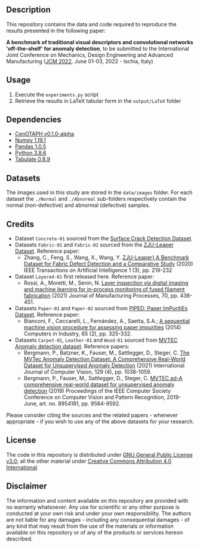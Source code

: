 ## Description
This repository contains the data and code required to reproduce the results presented in the following paper:

__A benchmark of traditional visual descriptors and convolutional networks 'off-the-shelf' for anomaly detection__, to be submitted to the International Joint Conference on Mechanics, Design Engineering and Advanced Manufacturing ([JCM 2022](https://www.associazioneadm.it/jcm2022/index.php), June 01-03, 2022 - Ischia, Italy)

## Usage
1. Execute the `experiments.py` script
2. Retrieve the results in LaTeX tabular form in the `output/LaTeX` folder

## Dependencies
- [CenOTAPH v0.1.0-alpha](https://github.com/bianconif/CenOTAPH)
- [Numpy 1.19.1](https://numpy.org/)
- [Pandas 1.0.5](https://pandas.pydata.org/)
- [Python 3.8.6](https://www.python.org/)
- [Tabulate 0.8.9](https://pypi.org/project/tabulate/)

## Datasets
The images used in this study are stored in the `data/images` folder. For each dataset the `./Normal` and `./Abnormal` sub-folders respectively contain the normal (non-defective) and abnormal (defective) samples.

## Credits
- Dataset `Concrete-01` sourced from the [Surface Crack Detection Dataset](https://www.kaggle.com/arunrk7/surface-crack-detection).
- Datasets `Fabric-01` and `Fabric-02` sourced from the [ZJU-Leaper Dataset](https://github.com/nico-zck/ZJU-Leaper-Dataset). Reference paper:
  - Zhang, C., Feng, S., Wang, X., Wang, Y. [ZJU-Leaper} A Benchmark Dataset for Fabric Defect Detection and a Comparative Study](https://doi.org/10.1109/TAI.2021.3057027) (2020) IEEE Transactions on Artificial Intelligence 1 (3), pp. 219-232   
- Dataset `Layered-01` first released here. Reference paper:
  - Rossi, A., Moretti, M., Senin, N. [Layer inspection via digital imaging and machine learning for in-process monitoring of fused filament fabrication](https://doi.org/10.1016/j.jmapro.2021.08.057) (2021) Journal of Manufacturing Processes, 70, pp. 438-451.
- Datasets `Paper-01` and `Paper-02` sourced from [PIPED: Paper ImPuritiEs Dataset](https://github.com/bianconif/PIPED). Reference paper:
  - Bianconi, F., Ceccarelli, L., Fernández, A., Saetta, S.A.; [A sequential machine vision procedure for assessing paper impurities](https://doi.org/10.1016/j.compind.2013.12.001) (2014) Computers in Industry, 65 (2), pp. 325-332.
- Datasets `Carpet-01`, `Leather-01` and `Wood-01` sourced from [MVTEC Anomaly detection dataset](https://www.mvtec.com/company/research/datasets/mvtec-ad). Reference papers:
  - Bergmann, P., Batzner, K., Fauser, M., Sattlegger, D., Steger, C. [The MVTec Anomaly Detection Dataset: A Comprehensive Real-World Dataset for Unsupervised Anomaly Detection](https://doi.org/10.1007/s11263-020-01400-4) (2021) International Journal of Computer Vision, 129 (4), pp. 1038-1059.
  - Bergmann, P., Fauser, M., Sattlegger, D., Steger, C. [MVTEC ad-A comprehensive real-world dataset for unsupervised anomaly detection](https://doi.org/10.1109/CVPR.2019.00982) (2019) Proceedings of the IEEE Computer Society Conference on Computer Vision and Pattern Recognition, 2019-June, art. no. 8954181, pp. 9584-9592.

Please consider citing the sources and the related papers - whenever appropriate - if you wish to use any of the above datasets for your research.

## License
The code in this repository is distributed under [GNU General Public License v3.0](https://choosealicense.com/licenses/gpl-3.0/); all the other material under [Creative Commons Attribution 4.0 International](https://creativecommons.org/licenses/by/4.0/).

## Disclaimer
The information and content available on this repository are provided with no warranty whatsoever. Any use for scientific or any other purpose is conducted at your own risk and under your own responsibility. The authors are not liable for any damages - including any consequential damages - of any kind that may result from the use of the materials or information available on this repository or of any of the products or services hereon described.
